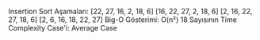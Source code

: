 Insertion Sort Aşamaları:
[22, 27, 16, 2, 18, 6]
[16, 22, 27, 2, 18, 6]
[2, 16, 22, 27, 18, 6]
[2, 6, 16, 18, 22, 27]
Big-O Gösterimi:
O(n²)
18 Sayısının Time Complexity Case'i:
Average Case
